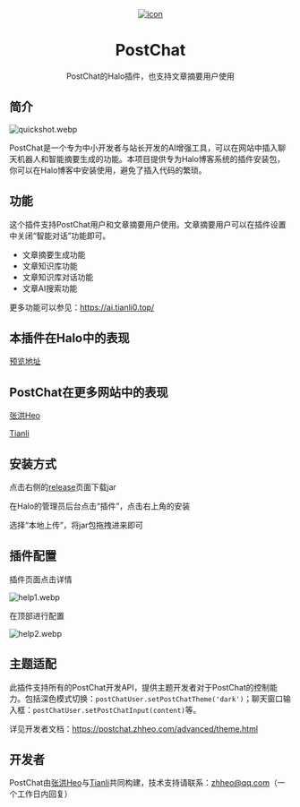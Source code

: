 <div align="center">
    <a href="https://ai.tianli0.top/" target="_blank" rel="noopener noreferrer">
        <img src="https://img.zhheo.com/i/2024/06/21/6674f00f3eb9d.webp" alt="icon"/>
    </a>
    <h1 align="center">PostChat</h1>
    <span>PostChat的Halo插件，也支持文章摘要用户使用</span>
</div>

## 简介

![quickshot.webp](https://img.zhheo.com/i/2024/06/21/6674f0133b5b3.webp)

PostChat是一个专为中小开发者与站长开发的AI增强工具，可以在网站中插入聊天机器人和智能摘要生成的功能。本项目提供专为Halo博客系统的插件安装包，你可以在Halo博客中安装使用，避免了插入代码的繁琐。

## 功能

这个插件支持PostChat用户和文章摘要用户使用。文章摘要用户可以在插件设置中关闭“智能对话”功能即可。

- 文章摘要生成功能
- 文章知识库功能
- 文章知识库对话功能
- 文章AI搜索功能

更多功能可以参见：https://ai.tianli0.top/

## 本插件在Halo中的表现

[预览地址](https://halo.zhheo.com/archives/hello-halo?t=1718622013616)

## PostChat在更多网站中的表现

[张洪Heo](https://blog.zhheo.com/)

[Tianli](https://tianli-blog.club/)

## 安装方式

点击右侧的[release](https://github.com/zhheo/halo-plugin-postchat/releases)页面下载jar

在Halo的管理员后台点击“插件”，点击右上角的安装

选择“本地上传”，将jar包拖拽进来即可

## 插件配置

插件页面点击详情

![help1.webp](https://img.zhheo.com/i/2024/06/21/6674f013d6251.webp)

在顶部进行配置

![help2.webp](https://img.zhheo.com/i/2024/06/21/6674f0135aab6.webp)

## 主题适配

此插件支持所有的PostChat开发API，提供主题开发者对于PostChat的控制能力。包括深色模式切换：`postChatUser.setPostChatTheme('dark')`；聊天窗口输入框：`postChatUser.setPostChatInput(content)`等。

详见开发者文档：https://postchat.zhheo.com/advanced/theme.html

## 开发者

PostChat由[张洪Heo](https://github.com/zhheo)与[Tianli](https://github.com/TIANLI0)共同构建，技术支持请联系：zhheo@qq.com（一个工作日内回复）
